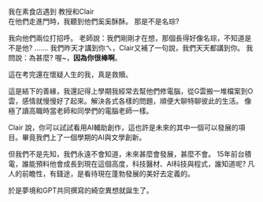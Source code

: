 我在素食店遇到 教授和Clair  
在他們走進門時，我聽到他們奚奚酥酥。
那是不是名琮?

我向他們兩位打招呼。
老師說：我們剛剛才在想，那個長得好像名琮，不知道是不是他?
.......
我們昨天才講到你ㄟ，Clair又補了一句說，我們天天都講到你。
我問說：為甚麼?
喔~，**因為你很棒啊**。

這在考完還在懷疑人生的我，真是救贖。

這是結下的善緣，我還記得上學期我經常去幫他們修電腦，從G雲搬一堆檔案到O雲，感情就慢慢好了起來。解決各式各樣的問題，順便大聊特聊彼此的生活。
像極了讀高職時當老師和同學們的電腦老師一樣。

Clair 說，你可以試試看用AI輔助創作，這也許是未來的其中一個可以發展的項目。畢竟我們上了一個學期的AI與文學創新。

但我們不是先知，我們永遠不會知道，未來甚麼會發展，甚麼不會。
15年前台積電，誰能預料他會成長到現在這個高度，科技醫材、AI科技與程式，誰知道呢?
凡人的前瞻性，有錢途，是看待現在蓬勃發展的美好去定義的。

於是夢境和GPT共同撰寫的綺空異想就誕生了。

